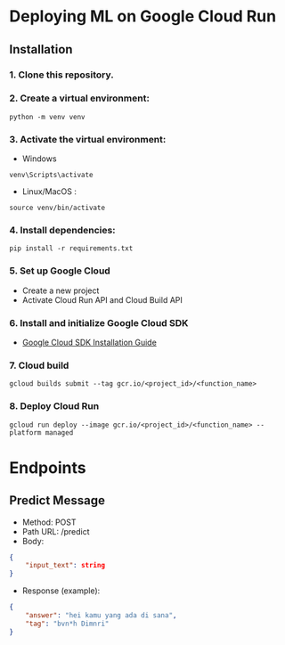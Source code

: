 # Deploying ML on Google Cloud Run

## Installation

### 1. Clone this repository.

### 2. Create a virtual environment:
   ```
   python -m venv venv
   ```

### 3. Activate the virtual environment:
   - Windows
   ```
   venv\Scripts\activate
   ```
   - Linux/MacOS :
   ```
   source venv/bin/activate
   ```

### 4. Install dependencies:
  ```
  pip install -r requirements.txt
  ```

### 5. Set up Google Cloud 
- Create a new project
- Activate Cloud Run API and Cloud Build API

### 6. Install and initialize Google Cloud SDK
- [Google Cloud SDK Installation Guide](https://cloud.google.com/sdk/docs/install)

### 7. Cloud build
```
gcloud builds submit --tag gcr.io/<project_id>/<function_name>
```

### 8. Deploy Cloud Run
```
gcloud run deploy --image gcr.io/<project_id>/<function_name> --platform managed
```

# Endpoints
## Predict Message

- Method: POST
- Path URL: /predict
- Body:
```json
{
    "input_text": string
}
```
- Response (example):
```json
{
	"answer": "hei kamu yang ada di sana",
	"tag": "bvn*h Dimnri"
}
```
